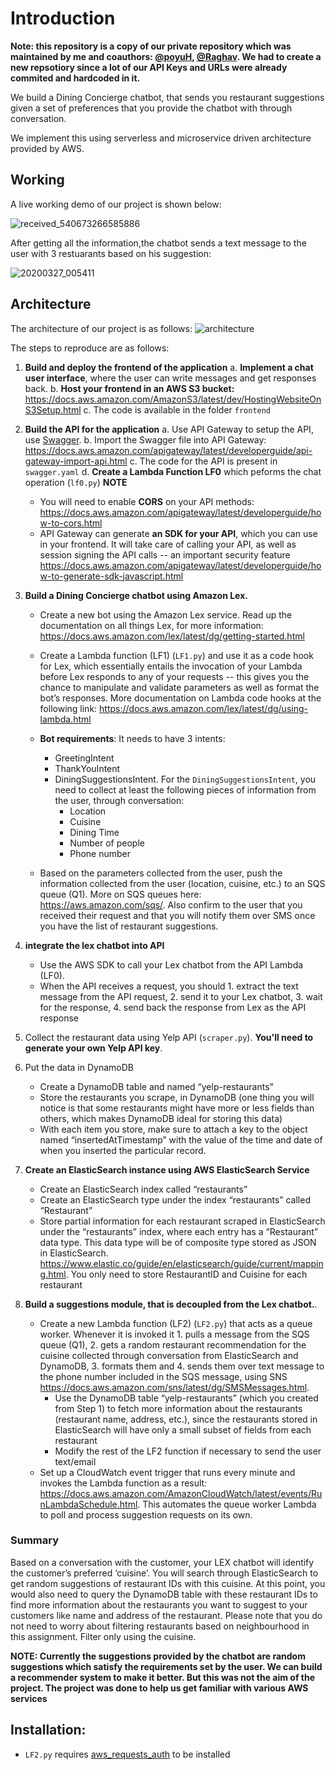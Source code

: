 # Introduction

**Note: this repository is a copy of our private repository which was maintained by me and coauthors: [@poyuH](https://github.com/poyuH), [@Raghav](https://github.com/ragvri). We had to create a new repsotiory since a lot of our API Keys and URLs were already commited and hardcoded in it.**

We build a Dining Concierge chatbot, that sends you restaurant suggestions given a set of preferences that you provide the chatbot with through conversation.

We implement this using serverless and microservice driven architecture provided by AWS. 

## Working 

A live working demo of our project is shown below:

![received_540673266585886](https://user-images.githubusercontent.com/20079387/77853640-0da19780-71b3-11ea-8bc7-f7a2539ccef5.gif)

After getting all the information,the chatbot sends a text message to the user with 3 restuarants based on his suggestion: 

![20200327_005411](https://user-images.githubusercontent.com/20079387/77853920-fa8fc700-71b4-11ea-85ce-d40a794cdeca.jpg)

## Architecture
The architecture of our project is as follows: 
![architecture](https://user-images.githubusercontent.com/20079387/77852560-49d1f980-71ad-11ea-8117-c46eebf6713f.png)

The steps to reproduce are as follows: 

1. **Build and deploy the frontend of the application**
   a. **Implement a chat user interface**​, where the user can write messages and get responses back.
   b. **Host your frontend in an AWS S3 bucket:**         https://docs.aws.amazon.com/AmazonS3/latest/dev/HostingWebsiteOnS3Setup.html
   c. The code is available in the folder `frontend`


2. **Build the API for the application**
    a. Use API Gateway to setup the API, use [Swagger](https://swagger.io/). 
    b. Import the Swagger file into API Gateway: https://docs.aws.amazon.com/apigateway/latest/developerguide/api-gateway-import-api.html
    c. The code for the API is present in `swagger.yaml`
    d. **Create a Lambda Function LF0** which peforms the chat operation (`lf0.py`)
**NOTE**
   * You will need to ​enable **CORS** on your API methods: https://docs.aws.amazon.com/apigateway/latest/developerguide/how-to-cors.html
   * API Gateway can ​generate **an SDK for your API**​, which you can use in your frontend. It will take care of calling your API, as well as session signing the API calls -- an important security feature  https://docs.aws.amazon.com/apigateway/latest/developerguide/how-to-generate-sdk-javascript.html

3. **Build a Dining Concierge chatbot using Amazon Lex.**
    * Create a new bot using the Amazon Lex service. Read up the documentation on all things Lex, for more information: https://docs.aws.amazon.com/lex/latest/dg/getting-started.html

    * Create a Lambda function (LF1) (`LF1.py`) and use it as a code hook for Lex, which essentially entails the invocation of your Lambda before Lex responds to any of your requests -- this gives you the chance to manipulate and validate parameters as well as format the bot’s responses. More documentation on Lambda code hooks at the following link: https://docs.aws.amazon.com/lex/latest/dg/using-lambda.html
    * **Bot requirements**: It needs to have 3 intents:
      * GreetingIntent 
      * ThankYouIntent
      * DiningSuggestionsIntent. 
     For the `DiningSuggestionsIntent`, you need to collect at least the
following pieces of information from the user, through conversation:
          * Location
          * Cuisine
          * Dining Time
          * Number of people
          * Phone number 

    * Based on the parameters collected from the user, push the information collected from the user (location, cuisine, etc.) to an SQS queue (Q1). More on SQS queues here: https://aws.amazon.com/sqs/.  Also confirm to the user that you received their request and that you will notify them over SMS once you have the list of restaurant suggestions. 
4. **integrate the lex chatbot into API**
   * Use the AWS SDK to call your Lex chatbot from the API Lambda (LF0).
   * When the API receives a request, you should 1. extract the text message from the API request, 2. send it to your Lex chatbot, 3. wait for the response, 4. send back the response from Lex as the API response 

5. Collect the restaurant data using Yelp API (`scraper.py`). **You'll need to generate your own Yelp API key**. 
6. Put the data in DynamoDB
   * Create a DynamoDB table and named “yelp-restaurants”
   * Store the restaurants you scrape, in DynamoDB (one thing you will notice is that some restaurants might have more or less fields than others, which makes DynamoDB ideal for storing this data)
   * With each item you store, make sure to attach a key to the object named “insertedAtTimestamp” with the value of the time and date of when you inserted the particular record. 
7. **Create an ElasticSearch instance using AWS ElasticSearch Service**
   * Create an ElasticSearch index called “restaurants”
   * Create an ElasticSearch type under the index “restaurants” called “Restaurant”
   * Store partial information for each restaurant scraped in ElasticSearch under the “restaurants” index, where each entry has a “Restaurant” data type. This data type will be of composite type stored as JSON in ElasticSearch. https://www.elastic.co/guide/en/elasticsearch/guide/current/mapping.html. You only need to store RestaurantID and Cuisine for each restaurant 

8. **Build a suggestions module, that is decoupled from the Lex chatbot.**. 
    * Create a new Lambda function (LF2) (`LF2.py`) that acts as a queue worker. Whenever it is invoked it 1. pulls a message from the SQS queue (Q1), 2. gets a random restaurant recommendation for the cuisine collected through conversation from ElasticSearch and DynamoDB, 3. formats them and 4. sends them over text message to the phone number included in the SQS message, using SNS https://docs.aws.amazon.com/sns/latest/dg/SMSMessages.html. 
        * Use the DynamoDB table “yelp-restaurants” (which you created from Step 1) to fetch more information about the restaurants (restaurant name, address, etc.), since the restaurants stored in ElasticSearch will have only a small subset of fields from each restaurant
        * Modify the rest of the LF2 function if necessary to send the user text/email 
    * Set up a CloudWatch event trigger that runs every minute and invokes the Lambda function as a result: https://docs.aws.amazon.com/AmazonCloudWatch/latest/events/RunLambdaSchedule.html​. This automates the queue worker Lambda to poll and process suggestion requests on its own.



### Summary
 ​Based on a conversation with the customer, your LEX chatbot will identify the customer’s preferred ‘cuisine’. You will search through ElasticSearch to get random suggestions of restaurant IDs with this cuisine. At this point, you would also need to query the DynamoDB table with these restaurant IDs to find more information about the restaurants you want to suggest to your customers like name and address of the restaurant. Please note that you do not need to worry about filtering restaurants based on neighbourhood in this assignment. Filter only using the cuisine.

**NOTE: Currently the suggestions provided by the chatbot are random suggestions which satisfy the requirements set by the user. We can build a recommender system to make it better. But this was not the aim of the project. The project was done to help us get familiar with various AWS services**

## Installation: 
* `LF2.py` requires [aws_requests_auth](https://github.com/DavidMuller/aws-requests-auth) to be installed
